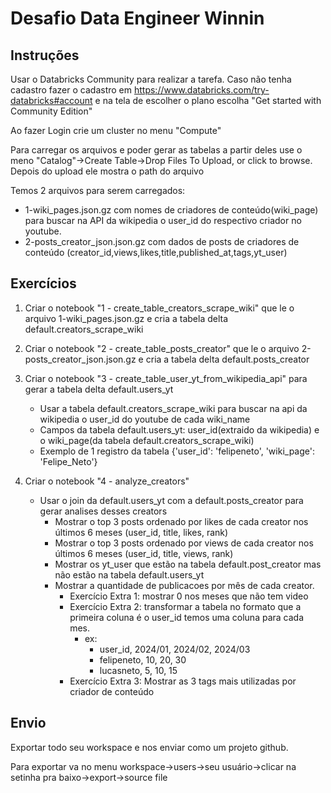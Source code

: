 # Desafio Data Engineer Winnin

## Instruções
Usar o Databricks Community para realizar a tarefa. Caso não tenha cadastro fazer o  cadastro em https://www.databricks.com/try-databricks#account e na tela de escolher o plano escolha "Get started with Community Edition"

Ao fazer Login crie um cluster no menu "Compute"

Para carregar os arquivos e poder gerar as tabelas a partir deles use o meno "Catalog"->Create Table->Drop Files To Upload, or click to browse. Depois do upload ele mostra o path do arquivo

Temos 2 arquivos para serem carregados:

- 1-wiki_pages.json.gz com nomes de criadores de conteúdo(wiki_page) para buscar na API da wikipedia o user_id do respectivo criador no youtube.
- 2-posts_creator_json.json.gz com dados de posts de criadores de conteúdo (creator_id,views,likes,title,published_at,tags,yt_user)


## Exercícios

1. Criar o notebook "1 - create_table_creators_scrape_wiki" que le o arquivo 1-wiki_pages.json.gz e cria a tabela delta default.creators_scrape_wiki

2. Criar o notebook "2 - create_table_posts_creator" que le o arquivo 2-posts_creator_json.json.gz e cria a tabela delta default.posts_creator

3. Criar o notebook "3 - create_table_user_yt_from_wikipedia_api" para gerar a tabela delta default.users_yt
    * Usar a tabela default.creators_scrape_wiki para buscar na api da wikipedia o user_id do youtube de cada wiki_name
    * Campos da tabela default.users_yt:  user_id(extraido da wikipedia) e o wiki_page(da tabela default.creators_scrape_wiki)
    * Exemplo de 1 registro da tabela {'user_id': 'felipeneto', 'wiki_page': 'Felipe_Neto'}    

4. Criar o notebook "4 - analyze_creators"
    * Usar o join da default.users_yt com a default.posts_creator para gerar analises desses creators
        - Mostrar o top 3 posts ordenado por likes de cada creator nos últimos 6 meses (user_id, title, likes, rank)
        - Mostrar o top 3 posts ordenado por views de cada creator nos últimos 6 meses (user_id, title, views, rank)
        - Mostrar os yt_user que estão na tabela default.post_creator mas não estão na tabela default.users_yt
        - Mostrar a quantidade de publicacoes por mês de cada creator.
            - Exercício Extra 1: mostrar 0 nos meses que não tem video
            - Exercício Extra 2: transformar a tabela no formato que a primeira coluna é o user_id temos uma coluna para cada mes. 
                - ex: 
                    - user_id, 2024/01, 2024/02, 2024/03
                    - felipeneto, 10, 20, 30
                    - lucasneto, 5, 10, 15
            - Exercício Extra 3: Mostrar as 3 tags mais utilizadas por criador de conteúdo

## Envio
Exportar todo seu workspace e nos enviar como um projeto github.
 
Para exportar va no menu workspace->users->seu usuário->clicar na setinha pra baixo->export->source file
